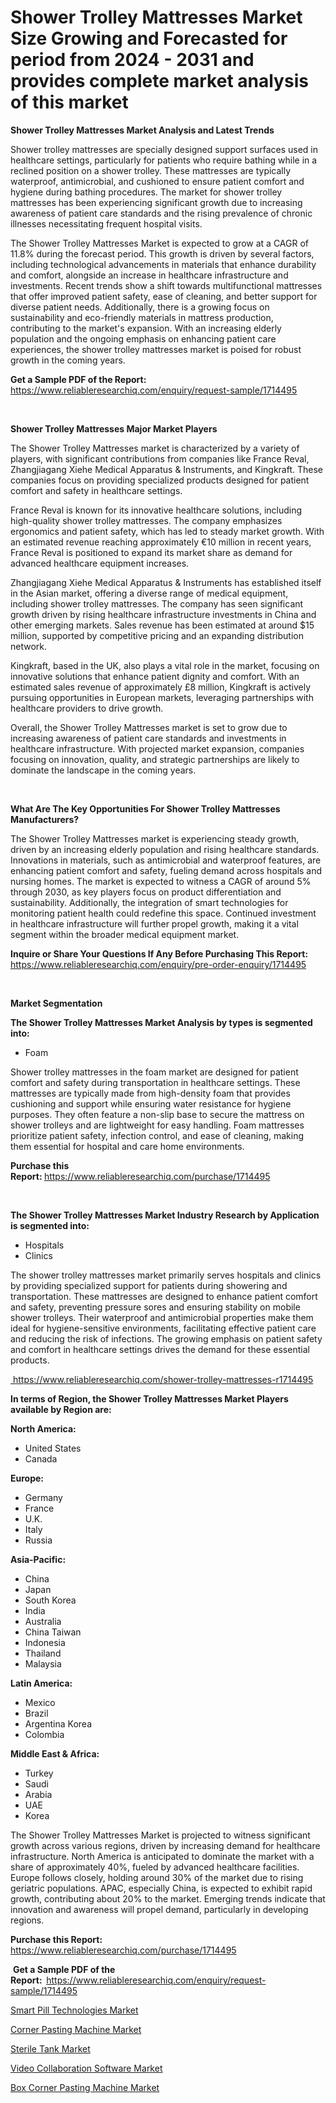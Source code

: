 <p><h1>Shower Trolley Mattresses Market Size Growing and Forecasted for period from 2024 - 2031 and provides complete market analysis of this market</h1></p><p><strong>Shower Trolley Mattresses Market Analysis and Latest Trends</strong></p>
<p><p>Shower trolley mattresses are specially designed support surfaces used in healthcare settings, particularly for patients who require bathing while in a reclined position on a shower trolley. These mattresses are typically waterproof, antimicrobial, and cushioned to ensure patient comfort and hygiene during bathing procedures. The market for shower trolley mattresses has been experiencing significant growth due to increasing awareness of patient care standards and the rising prevalence of chronic illnesses necessitating frequent hospital visits.</p><p>The Shower Trolley Mattresses Market is expected to grow at a CAGR of 11.8% during the forecast period. This growth is driven by several factors, including technological advancements in materials that enhance durability and comfort, alongside an increase in healthcare infrastructure and investments. Recent trends show a shift towards multifunctional mattresses that offer improved patient safety, ease of cleaning, and better support for diverse patient needs. Additionally, there is a growing focus on sustainability and eco-friendly materials in mattress production, contributing to the market's expansion. With an increasing elderly population and the ongoing emphasis on enhancing patient care experiences, the shower trolley mattresses market is poised for robust growth in the coming years.</p></p>
<p><strong>Get a Sample PDF of the Report:&nbsp;</strong> <a href="https://www.reliableresearchiq.com/enquiry/request-sample/1714495?utm_campaign=1123&utm_medium=2&utm_source=Github&utm_content=ia&utm_term=22102024&utm_id=shower-trolley-mattresses">https://www.reliableresearchiq.com/enquiry/request-sample/1714495</a></p>
<p>&nbsp;</p>
<p><strong>Shower Trolley Mattresses Major Market Players</strong></p>
<p><p>The Shower Trolley Mattresses market is characterized by a variety of players, with significant contributions from companies like France Reval, Zhangjiagang Xiehe Medical Apparatus & Instruments, and Kingkraft. These companies focus on providing specialized products designed for patient comfort and safety in healthcare settings.</p><p>France Reval is known for its innovative healthcare solutions, including high-quality shower trolley mattresses. The company emphasizes ergonomics and patient safety, which has led to steady market growth. With an estimated revenue reaching approximately €10 million in recent years, France Reval is positioned to expand its market share as demand for advanced healthcare equipment increases.</p><p>Zhangjiagang Xiehe Medical Apparatus & Instruments has established itself in the Asian market, offering a diverse range of medical equipment, including shower trolley mattresses. The company has seen significant growth driven by rising healthcare infrastructure investments in China and other emerging markets. Sales revenue has been estimated at around $15 million, supported by competitive pricing and an expanding distribution network.</p><p>Kingkraft, based in the UK, also plays a vital role in the market, focusing on innovative solutions that enhance patient dignity and comfort. With an estimated sales revenue of approximately £8 million, Kingkraft is actively pursuing opportunities in European markets, leveraging partnerships with healthcare providers to drive growth.</p><p>Overall, the Shower Trolley Mattresses market is set to grow due to increasing awareness of patient care standards and investments in healthcare infrastructure. With projected market expansion, companies focusing on innovation, quality, and strategic partnerships are likely to dominate the landscape in the coming years.</p></p>
<p>&nbsp;</p>
<p><strong>What Are The Key Opportunities For Shower Trolley Mattresses Manufacturers?</strong></p>
<p><p>The Shower Trolley Mattresses market is experiencing steady growth, driven by an increasing elderly population and rising healthcare standards. Innovations in materials, such as antimicrobial and waterproof features, are enhancing patient comfort and safety, fueling demand across hospitals and nursing homes. The market is expected to witness a CAGR of around 5% through 2030, as key players focus on product differentiation and sustainability. Additionally, the integration of smart technologies for monitoring patient health could redefine this space. Continued investment in healthcare infrastructure will further propel growth, making it a vital segment within the broader medical equipment market.</p></p>
<p><strong>Inquire or Share Your Questions If Any Before Purchasing This Report:</strong> <a href="https://www.reliableresearchiq.com/enquiry/pre-order-enquiry/1714495?utm_campaign=1123&utm_medium=2&utm_source=Github&utm_content=ia&utm_term=22102024&utm_id=shower-trolley-mattresses">https://www.reliableresearchiq.com/enquiry/pre-order-enquiry/1714495</a></p>
<p>&nbsp;</p>
<p><strong>Market Segmentation</strong></p>
<p><strong>The Shower Trolley Mattresses Market Analysis by types is segmented into:</strong></p>
<p><ul><li>Foam</li></ul></p>
<p><p>Shower trolley mattresses in the foam market are designed for patient comfort and safety during transportation in healthcare settings. These mattresses are typically made from high-density foam that provides cushioning and support while ensuring water resistance for hygiene purposes. They often feature a non-slip base to secure the mattress on shower trolleys and are lightweight for easy handling. Foam mattresses prioritize patient safety, infection control, and ease of cleaning, making them essential for hospital and care home environments.</p></p>
<p><strong>Purchase this Report:&nbsp;</strong><a href="https://www.reliableresearchiq.com/purchase/1714495?utm_campaign=1123&utm_medium=2&utm_source=Github&utm_content=ia&utm_term=22102024&utm_id=shower-trolley-mattresses">https://www.reliableresearchiq.com/purchase/1714495</a></p>
<p>&nbsp;</p>
<p><strong>The Shower Trolley Mattresses Market Industry Research by Application is segmented into:</strong></p>
<p><ul><li>Hospitals</li><li>Clinics</li></ul></p>
<p><p>The shower trolley mattresses market primarily serves hospitals and clinics by providing specialized support for patients during showering and transportation. These mattresses are designed to enhance patient comfort and safety, preventing pressure sores and ensuring stability on mobile shower trolleys. Their waterproof and antimicrobial properties make them ideal for hygiene-sensitive environments, facilitating effective patient care and reducing the risk of infections. The growing emphasis on patient safety and comfort in healthcare settings drives the demand for these essential products.</p></p>
<p><a href="https://www.reliableresearchiq.com/shower-trolley-mattresses-r1714495?utm_campaign=1123&utm_medium=2&utm_source=Github&utm_content=ia&utm_term=22102024&utm_id=shower-trolley-mattresses">&nbsp;https://www.reliableresearchiq.com/shower-trolley-mattresses-r1714495</a></p>
<p><strong>In terms of Region, the Shower Trolley Mattresses Market Players available by Region are:</strong></p>
<p>
    <p> <strong> North America: </strong>
        <ul>
            <li>United States</li>
            <li>Canada</li>
        </ul>
        </p> 
    <p> <strong> Europe: </strong>
        <ul>
            <li>Germany</li>
            <li>France</li>
            <li>U.K.</li>
            <li>Italy</li>
            <li>Russia</li>
        </ul>
        </p> 
    <p> <strong> Asia-Pacific: </strong>
        <ul>
            <li>China</li>
            <li>Japan</li>
            <li>South Korea</li>
            <li>India</li>
            <li>Australia</li>
            <li>China Taiwan</li>
            <li>Indonesia</li>
            <li>Thailand</li>
            <li>Malaysia</li>
        </ul>
        </p> 
    <p> <strong> Latin America: </strong>
        <ul>
            <li>Mexico</li>
            <li>Brazil</li>
            <li>Argentina Korea</li>
            <li>Colombia</li>
        </ul>
        </p> 
    <p> <strong> Middle East & Africa: </strong>
        <ul>
            <li>Turkey</li>
            <li>Saudi</li>
            <li>Arabia</li>
            <li>UAE</li>
            <li>Korea</li>
        </ul>
    </p>
    </p>
<p><p>The Shower Trolley Mattresses Market is projected to witness significant growth across various regions, driven by increasing demand for healthcare infrastructure. North America is anticipated to dominate the market with a share of approximately 40%, fueled by advanced healthcare facilities. Europe follows closely, holding around 30% of the market due to rising geriatric populations. APAC, especially China, is expected to exhibit rapid growth, contributing about 20% to the market. Emerging trends indicate that innovation and awareness will propel demand, particularly in developing regions.</p></p>
<p><strong>Purchase this Report: </strong><a href="https://www.reliableresearchiq.com/purchase/1714495?utm_campaign=1123&utm_medium=2&utm_source=Github&utm_content=ia&utm_term=22102024&utm_id=shower-trolley-mattresses">https://www.reliableresearchiq.com/purchase/1714495</a></p>
<p>&nbsp;<strong>Get a Sample PDF of the Report:&nbsp;&nbsp;</strong><a href="https://www.reliableresearchiq.com/enquiry/request-sample/1714495?utm_campaign=1123&utm_medium=2&utm_source=Github&utm_content=ia&utm_term=22102024&utm_id=shower-trolley-mattresses">https://www.reliableresearchiq.com/enquiry/request-sample/1714495</a></p>
<p><strong></strong></p>
<p><p><a href="https://www.linkedin.com/pulse/smart-pill-technologies-market-overview-global-trends-future-prospects-qwp9f?utm_campaign=1123&utm_medium=2&utm_source=Github&utm_content=ia&utm_term=22102024&utm_id=shower-trolley-mattresses">Smart Pill Technologies Market</a></p><p><a href="https://issuu.com/reportprime-2/docs/corner-pasting-machine-market-size-_20c294d8bee23b?utm_campaign=1123&utm_medium=2&utm_source=Github&utm_content=ia&utm_term=22102024&utm_id=shower-trolley-mattresses">Corner Pasting Machine Market</a></p><p><a href="https://github.com/akrenkthongy/Market-Research-Report-List-1/blob/main/sterile-tank-market.md?utm_campaign=1123&utm_medium=2&utm_source=Github&utm_content=ia&utm_term=22102024&utm_id=shower-trolley-mattresses">Sterile Tank Market</a></p><p><a href="https://github.com/eleanore16mal/Market-Research-Report-List-1/blob/main/video-collaboration-software-market.md?utm_campaign=1123&utm_medium=2&utm_source=Github&utm_content=ia&utm_term=22102024&utm_id=shower-trolley-mattresses">Video Collaboration Software Market</a></p><p><a href="https://issuu.com/reportprime-2/docs/box-corner-pasting-machine-market-s_abfeaf5c17d690?utm_campaign=1123&utm_medium=2&utm_source=Github&utm_content=ia&utm_term=22102024&utm_id=shower-trolley-mattresses">Box Corner Pasting Machine Market</a></p></p>